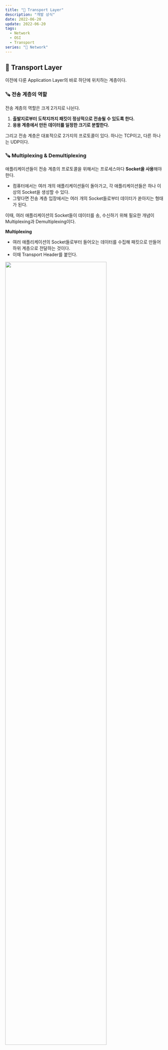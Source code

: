 ```yaml
---
title: "📡 Transport Layer"
description: "개발 상식"
date: 2022-06-20
update: 2022-06-20
tags:
  - Network
  - OSI
  - Transport
series: "📡 Network"
---
```


## 🧷 Transport Layer
이전에 다룬 Application Layer의 바로 하단에 위치하는 계층이다.

### 🪚 전송 계층의 역할
전송 계층의 역할은 크게 2가지로 나뉜다.
1. **출발지로부터 도착지까지 패킷이 정상적으로 전송될 수 있도록 한다.**
2. **응용 계층에서 만든 데이터를 일정한 크기로 분할한다.**

그리고 전송 계층은 대표적으로 2가지의 프로토콜이 있다. 하나는 TCP이고, 다른 하나는 UDP이다.

### 🪚 Multiplexing & Demultiplexing
애플리케이션들이 전송 계층의 프로토콜을 위해서는 프로세스마다 **Socket을 사용**해야 한다. 
- 컴퓨터에서는 여러 개의 애플리케이션들이 돌아가고, 각 애플리케이션들은 하나 이상의 Socket을 생성할 수 있다.
- 그렇다면 전송 계층 입장에서는 여러 개의 Socket들로부터 데이터가 쏟아지는 형태가 된다.

이때, 여러 애플리케이션의 Socket들이 데이터를 송, 수신하기 위해 필요한 개념이 Multiplexing과 Demultiplexing이다.

**Multiplexing**
- 여러 애플리케이션의 Socket들로부터 들어오는 데이터를 수집해 패킷으로 만들어 하위 계층으로 전달하는 것이다.
- 이때 Transport Header를 붙인다.

<img src="https://img1.daumcdn.net/thumb/R1280x0/?scode=mtistory2&fname=https%3A%2F%2Fblog.kakaocdn.net%2Fdn%2F5pC0M%2FbtqVFBFjjhG%2FOKHjhKxCUplbHtDeGirJTK%2Fimg.png" width="80%">

**Demultiplexing**
- 하위 계층으로부터 수신된 패킷을 올바른 Socket으로 전송해 올바른 애플리케이션으로 전달하는 것이다.
- 이때 애플리케이션의 식별을 위해 **Port #을 이용**한다.
  - 패킷 헤더에 src port #와 dest port #가 존재한다.

<img src="https://img1.daumcdn.net/thumb/R1280x0/?scode=mtistory2&fname=https%3A%2F%2Fblog.kakaocdn.net%2Fdn%2Fb4daRi%2FbtqVIb7pDsM%2FRAZic4YT5w6sBXrXB4Vtak%2Fimg.png" width="80%">

이때, TCP와 UDP는 Socket 식별을 위해 사용하는 정보에 차이가 있다.

**TCP**는 식별 시에 **4-tuple**을 사용한다.
- src IP address
- src port #
- dest IP address
- dest port #

IP 주소는 컴퓨터 정보, port #는 응용 계층에 대한 정보이다. 하나라도 다르다면, 다른 연결로 인식하게 된다.

**UDP**는 식별 시 **dest port #만을 사용**한다.

---

## 🧷 TCP
Transmission Control Protocol, 이름 그대로 전송을 제어하는 프로토콜이라고 생각할 수 있다.
- 일반적으로 TCP와 IP를 함께 사용하는데, IP가 데이터의 배달을 처리한다면, TCP는 패킷을 추적 및 관리한다.
- **Reliable**하다.
- `3-way handshake` 를 통해 초기 연결을 설정한다.
- **Flow control(흐름 제어)**: 수신측의 상태를 확인하면서 전송을 이어간다.
  - 수신 데이터를 담는 `Buffer` 는 유한한 자원이므로, **Overflow**가 발생할 수 있다.
  - 따라서 수신측의 `Buffer` 가 수용 가능한 만큼을 전송한다.
- **Congesting control(혼잡 제어)**: 네트워크 상태를 확인하면서 전송을 이어간다.
  - 네트워크가 혼잡하다면, 보내는 패킷 양을 제어하여 전송한다.

> 이러한 제어과정때문에 **UDP보다 전송 속도가 느리다**는 단점이 있다.

- Timing, Security, Minimum Throughput guarantee를 제공하지 않는다.
- **Connection-Oriented**: 물리적 연결이 아닌 논리적 연결로, **순서에 맞게 손실 없이 데이터를 전송**하는 연결 지향형 프로토콜이다.
- 주로 **웹 HTTP 통신, 이메일, 파일 전송**에 사용된다.

<img src="https://evan-moon.github.io/static/08849868fcdd6a15a88abb391dccacf7/ee604/thumbnail.png" width="80%">

> **패킷(Packet)**
> : 인터넷 내에서 데이터를 보내기 위한 경로 배정(라우팅)을 효율적으로 하기 위해 데이터를 여러 개의 조각으로 나누어 전송을 하는데, 이때 각 조각을 패킷이라 한다. 

모든 TCP 연결은 `Full-duplex`, `Point to Point` 방식이다.
- `Full-duplex` 는 전송이 양방향으로 동시에 일어날 수 있음을 의미하고,
- `Point to Point` 는 각 연결이 정확히 2개의 목적 포인트를 가짐을 의미한다.
  - 따라서 **TCP는 멀티캐스팅이나 브로드캐스팅을 지원하지 않는다.**

> ❓ **TCP에서는 패킷을 추척 및 관리한다**고 한다. 그렇다면 이는 어떻게 이루어지는 것일까

한 줄로 서야 하는 A, B, C라는 사람(패킷)이 서울(출발지, 송신측)에서 출발해 부산(목적지, 수신측)으로 가야한다고 가정한다.
- A, B, C가 순차적으로 가는 상황에서 B가 길을 잘못 들어 분실되었다.
- 하지만 목적지에서는 A, B, C 모두가 필요한지 모르고 A, C만 보고 모든 사람(패킷)이 왔다고 판단할 수 있다.
- 이를 방지하고자 A, B, C라는 패킷에 **1, 2, 3과 같은 번호를 부여**해 **패킷의 분실 확인 처리를 수행**한다.
  - 이후 **목적지에서는 이를 가지고 패킷을 재조립**한다.

### 🪚 Flow Control
송신측과 수신측 사이의 데이터 처리 속도 차이(흐름)을 해결하기 위한 기법이다. 만약 **송신측의 전송량보다 수신측의 처리량이 적을 경우**, 전송된 패킷은 수신측의 큐(버퍼)를 넘어 **손실**될 수 있기에 송신측의 패킷 전송량을 제어한다.

1. **Stop & Wait(정지 - 대기)**
매번 전송한 패킷에 대한 **확인 응답**을 받고, 그 다음 패킷을 전송한다.
- 이 대기 시간은 RTT를 기준으로 지정한다.
- 수신측과 송신측 간 이용할 데이터의 경로를 만들어두었지만, **대기하는 과정때문에 이에 대한 활용도가 떨어져 비효율적**이다.

<img src="../../images/Network/stop&wait.jpg" width="80%">

효율성을 계산해보면, 실제로 **송신측과 수신측을 왔다갔다하는 동안 겨우 1개의 패킷만을 전송**하는 것을 확인할 수 있다.

2. **Sliding Window(슬라이딩 윈도우)** (or Pipelining)
Stop & Wait 방식의 비효율성을 개선한 기법이다. 수신측에서 설정한 **윈도우** 크기만큼 송신측에서 확인 응답 없이 패킷을 전송할 수 있도록 하여 **데이터의 흐름을 동적으로 조절**하는 기법이다.

> **윈도우**
> : 송신, 수신 양쪽에서 만든 버퍼의 크기
> - 윈도우에 있는 데이터는 응용 계층에서 사용하기 전까지 계속 남아있다.

<img src="../../images/Network/slidingWindow.jpg" width="80%">

해당 기법에서 패킷은 다음과 같이 분류된다.
- 송신측에서는 ACK을 수신하지 않더라도 여러 개의 패킷을 연속적으로 전송할 수 있다.
- 수신측으로부터 ACK을 수신하게 되면, 해당 seq #에 해당하는 만큼 송신측의 윈도우가 오른쪽으로 이동하게 된다.

### 🪚 Error Control
TCP에서는 오류에 대한 제어를 하는데, 총 3가지의 제어가 존재한다.
- 오류 검출과 패킷 재전송을 포함한다.
- **ARQ(Automatic Repeat Request) 기법**을 사용해 패킷이 손상되었거나 손실되었을 경우, **재전송을 통해 오류를 복구**한다.
- ARQ 기법은 흐름 제어와 관련이 있다.

1. Stop & Wait ARQ
송신측에서 1개의 패킷을 송신하고, 수신측에서 수신된 패킷의 에러 유무 판단에 따라 **ACK or NAK**을 보내는 방식이다.
- 식별을 위해 데이터 패킷과 ACK은 각각 **번호 0, 1을 번갈아가며** 부여한다.
- 수신측이 데이터를 받지 못한 경우 NAK을 보내고, NAK을 받은 송신측은 패킷을 재전송한다.
- 만약 **데이터 패킷이나 ACK이 분실된 경우를 대비**해 송신측에서는 일정 간격의 시간동안 **Waiting**하다가, **타임아웃이 되면 패킷을 재전송**한다.

2. Go-Back-n ARQ (슬라이딩 윈도우)
전송된 패킷이 손상되거나 분실된 경우, ACK의 손실로 인한 TIME OUT이 발생한 경우, 확인된 마지막 패킷 이후의 모든 패킷을 재전송하는 방식이다.
- 슬라이딩 윈도우는 연속적인 패킷 전송 기법으로, **송신측은 송신한 모든 패킷의 복사본을 가지고 있어야 하며, ACK과 NAK 모두 각각 구별**해야 한다.
  - ACK: 다음 패킷 전송
  - NAK: 손상된 패킷 자체 번호를 반환

### 🪚 Congestion Control

---

## 🧷 UDP
User Datagram Protocol
- **Unreliable**하다.
  - Network 계층의 data를 응용 계층으로 바로 전달하기에 매우 단순한 구조이다.
- **Connection-Less** (비연결형 프로토콜)
- IP 데이터그램을 **캡슐화**하여 보내는 방법과, **연결 설정 없이** 보내는 방법을 제공한다.
- **빠른 데이터 처리**를 요구하는 경우 사용할 수 있다.
- TCP에서 필요했던 초기 연결 설정 메세지보다 적은 메세지를 요구한다.

> 인터넷은 기본적으로 **Best-Effort Service**로, IP(Network)에서 제공되는 서비스를 그대로 이용하기에 신뢰성을 보장하지 않는다.
> - 따라서 UDP segment는 손실 혹은 순서가 맞지 않을 수 있다. (**lost or out-of-order delivery**)

> **사용하는 이유?**
> - 데이터의 안전한 전송보다 **속도가 중요한 경우**를 위해 사용한다.
> - streaming multimedia applications에 사용한다.
>   - **loss에는 관대**하지만, **rate에 민감**한 애플리케이션의 경우
> - SNMP는 네트워크 상태에 대한 query를 보내고, 이에 대한 응답을 받는다.

### 🪚 UDP checksum
<img src="http://lh6.ggpht.com/_Os5qf5urx_A/S1B1EpS_XnI/AAAAAAAABBQ/UsVTN1y5qzU/s400/udp_header.png" width="80%">

UDP 패킷의 헤더를 보면, `checksum` 이라는 정보가 있다. 이는 패킷에 **error의 유무를 저장하는 정보**로, 에러가 있는 경우 해당 패킷을 삭제할 수 있도록 한다.
- **UDP에서 왜 error를 확인할까?**: 이는 전송하려는 Data 자체의 error인지, 전달해주려는 port #의 error인지 모르기 때문에 error에 대한 확인을 수행한다.

그렇다면 이 `checksum` 은 어떻게 계산할까?
- **송신측**에서는 UDP segment(header와 data 모두)의 내용물을 모두 16-bit integer의 연속으로 취급하여 모두 더한다.
  - 이후 **결과에 대한 1의 보수**를 취한 것이 `checksum` 이 된다.
  - 결과에 올림이 발생한다면 이 또한 더한다.
- **수신측**에서는 송신측과 동일하게 받은 segment에 대한 `checksum` 을 계산한다.
  - 받은 segment의 checksum과 다르다면, error가 감지된 것이고, 해당 segment를 삭제한다.
  - 같다면, 해당 segment를 수용한다.

### 🪚 3-way handshake & 4-way handshake
**연결 성립**

<img src="https://velog.velcdn.com/images%2Fxx0hn%2Fpost%2Fb8c269b8-760a-4d5a-9b87-ba0dbe9d0c62%2Fwhat-is-a-tcp-3-way-handshake-process-three-way-handshaking-establishing-connection-6a724e77ba96e241.jpeg" width="80%">

1. 클라이언트는 서버에 접속을 요청하는 `SYN` 패킷을 전송한다. (그리고 해당 패킷의 `seq #` 는 M이라 한다.)
2. 서버는 `SYN` 패킷을 받아 클라이언트에게 요청을 수락한다는 의미의 `ACK(M + 1)` 패킷과, `SYN(N)` 을 전송한다.
3. `ACK(M + 1)` 을 받은 클라이언트는 서버에게 `ACK(N + 1)` 패킷을 보냄으로써 연결이 성립된다.

**연결 해제**
<img src="https://velog.velcdn.com/images%2Fxx0hn%2Fpost%2F536dfd93-2252-4dce-bc11-b9f6c44fa2dd%2F99229C485C1D90C038.png" width="80%">

1. 클라이언트가 연결을 종료하겠다는 `FIN` 플래그를 전송한다.
2. 서버는 클라이언트의 연결 종료 요청 (`FIN`)을 받고, 확인용으로 `ACK` 를 전송한다.
   1. 이후 남은 데이터를 모두 보낼 때까지 잠깐 **TIME OUT**된다.
3. 데이터를 모두 보내고, 통신이 끝났다면 연결이 종료되었다고 클라이언트에게 `FIN` 플래그를 전송한다.
4. 클라이언트는 `FIN` 메세지를 확인했다는 `ACK` 을 전송한다.
5. 클라이언트의 `ACK` 을 받은 서버는 소켓 연결을 종료한다.
6. 클라이언트는 아직 서버로부터 받지 못한 데이터가 있을 것을 대비해 일정 시간 동안 잉여 패킷을 기다린다. (**WAITING TIME**)

---

## 📕 참고
- [Transport Layer 개요 (Multiplexing, Demultiplexing)](https://ddongwon.tistory.com/79)
- [[TCP] 3-way-handshake & 4-way-handshake](https://asfirstalways.tistory.com/356)
- [TCP와 UDP](https://github.com/WooVictory/Ready-For-Tech-Interview/blob/master/Network/)
- [TCP 패킷](https://evan-moon.github.io/2019/11/10/header-of-tcp/)
- [UDP 소개](https://www.joinc.co.kr/w/Site/TCP_IP/IntroUDP)
